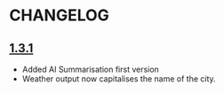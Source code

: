 # CHANGELOG

## [1.3.1](https://github.com/guicane/talbot/tree/1.3.0)

- Added AI Summarisation first version
- Weather output now capitalises the name of the city.
